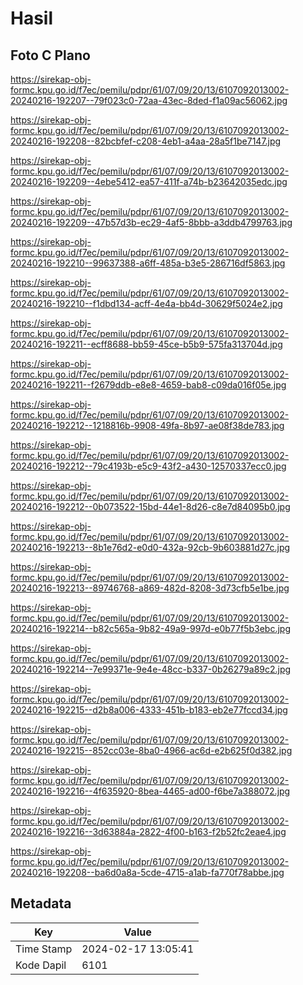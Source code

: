 # Hasil

## Foto C Plano

https://sirekap-obj-formc.kpu.go.id/f7ec/pemilu/pdpr/61/07/09/20/13/6107092013002-20240216-192207--79f023c0-72aa-43ec-8ded-f1a09ac56062.jpg

https://sirekap-obj-formc.kpu.go.id/f7ec/pemilu/pdpr/61/07/09/20/13/6107092013002-20240216-192208--82bcbfef-c208-4eb1-a4aa-28a5f1be7147.jpg

https://sirekap-obj-formc.kpu.go.id/f7ec/pemilu/pdpr/61/07/09/20/13/6107092013002-20240216-192209--4ebe5412-ea57-411f-a74b-b23642035edc.jpg

https://sirekap-obj-formc.kpu.go.id/f7ec/pemilu/pdpr/61/07/09/20/13/6107092013002-20240216-192209--47b57d3b-ec29-4af5-8bbb-a3ddb4799763.jpg

https://sirekap-obj-formc.kpu.go.id/f7ec/pemilu/pdpr/61/07/09/20/13/6107092013002-20240216-192210--99637388-a6ff-485a-b3e5-286716df5863.jpg

https://sirekap-obj-formc.kpu.go.id/f7ec/pemilu/pdpr/61/07/09/20/13/6107092013002-20240216-192210--f1dbd134-acff-4e4a-bb4d-30629f5024e2.jpg

https://sirekap-obj-formc.kpu.go.id/f7ec/pemilu/pdpr/61/07/09/20/13/6107092013002-20240216-192211--ecff8688-bb59-45ce-b5b9-575fa313704d.jpg

https://sirekap-obj-formc.kpu.go.id/f7ec/pemilu/pdpr/61/07/09/20/13/6107092013002-20240216-192211--f2679ddb-e8e8-4659-bab8-c09da016f05e.jpg

https://sirekap-obj-formc.kpu.go.id/f7ec/pemilu/pdpr/61/07/09/20/13/6107092013002-20240216-192212--1218816b-9908-49fa-8b97-ae08f38de783.jpg

https://sirekap-obj-formc.kpu.go.id/f7ec/pemilu/pdpr/61/07/09/20/13/6107092013002-20240216-192212--79c4193b-e5c9-43f2-a430-12570337ecc0.jpg

https://sirekap-obj-formc.kpu.go.id/f7ec/pemilu/pdpr/61/07/09/20/13/6107092013002-20240216-192212--0b073522-15bd-44e1-8d26-c8e7d84095b0.jpg

https://sirekap-obj-formc.kpu.go.id/f7ec/pemilu/pdpr/61/07/09/20/13/6107092013002-20240216-192213--8b1e76d2-e0d0-432a-92cb-9b603881d27c.jpg

https://sirekap-obj-formc.kpu.go.id/f7ec/pemilu/pdpr/61/07/09/20/13/6107092013002-20240216-192213--89746768-a869-482d-8208-3d73cfb5e1be.jpg

https://sirekap-obj-formc.kpu.go.id/f7ec/pemilu/pdpr/61/07/09/20/13/6107092013002-20240216-192214--b82c565a-9b82-49a9-997d-e0b77f5b3ebc.jpg

https://sirekap-obj-formc.kpu.go.id/f7ec/pemilu/pdpr/61/07/09/20/13/6107092013002-20240216-192214--7e99371e-9e4e-48cc-b337-0b26279a89c2.jpg

https://sirekap-obj-formc.kpu.go.id/f7ec/pemilu/pdpr/61/07/09/20/13/6107092013002-20240216-192215--d2b8a006-4333-451b-b183-eb2e77fccd34.jpg

https://sirekap-obj-formc.kpu.go.id/f7ec/pemilu/pdpr/61/07/09/20/13/6107092013002-20240216-192215--852cc03e-8ba0-4966-ac6d-e2b625f0d382.jpg

https://sirekap-obj-formc.kpu.go.id/f7ec/pemilu/pdpr/61/07/09/20/13/6107092013002-20240216-192216--4f635920-8bea-4465-ad00-f6be7a388072.jpg

https://sirekap-obj-formc.kpu.go.id/f7ec/pemilu/pdpr/61/07/09/20/13/6107092013002-20240216-192216--3d63884a-2822-4f00-b163-f2b52fc2eae4.jpg

https://sirekap-obj-formc.kpu.go.id/f7ec/pemilu/pdpr/61/07/09/20/13/6107092013002-20240216-192208--ba6d0a8a-5cde-4715-a1ab-fa770f78abbe.jpg


## Metadata

| Key        | Value               |
| ---------- | ------------------- |
| Time Stamp | 2024-02-17 13:05:41 |
| Kode Dapil | 6101                |



